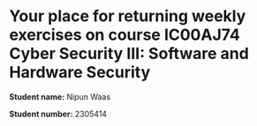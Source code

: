 # Your place for returning weekly exercises on course IC00AJ74 Cyber Security III: Software and Hardware Security

**Student name:**  Nipun Waas

**Student number:** 2305414